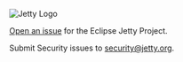 ![Jetty Logo](https://github.com/jetty/jetty.project/blob/jetty-12.0.x/logos/jetty-logo-shadow-400x114.png)

[Open an issue](https://github.com/jetty/jetty.project/issues) for the Eclipse Jetty Project.

Submit Security issues to [security\@jetty.org](mailto:security@jetty.org).
